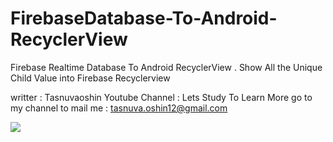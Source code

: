 # FirebaseDatabase-To-Android-RecyclerView
Firebase Realtime Database To Android RecyclerView . Show All the Unique Child Value into Firebase Recyclerview 



writter : Tasnuvaoshin
Youtube Channel : Lets Study
To Learn More go to my channel
to mail me : tasnuva.oshin12@gmail.com


 
 
 <a href="https://imgflip.com/gif/2xjdnc"><img src="https://i.imgflip.com/2xjdnc.gif"/></a>
